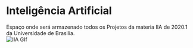 # Inteligência Artificial 

  Espaço onde será armazenado todos os Projetos da materia IIA de 2020.1 da Universidade de Brasilia.\
  ![IIA GIf](https://media1.tenor.com/images/540210f1049e45d9a7eed257f274e461/tenor.gif?itemid=16908430)
